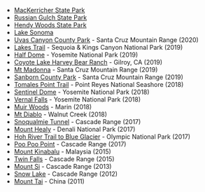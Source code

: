 
- [MacKerricher State Park](https://www.parks.ca.gov/?page_id=436)
- [Russian Gulch State Park](https://www.parks.ca.gov/?page_id=432)
- [Hendy Woods State Park](https://www.parks.ca.gov/?page_id=438)
- [Lake Sonoma](http://www.lakesonoma.com/)
- [Uvas Canyon County Park](https://www.sccgov.org/sites/parks/parkfinder/Pages/UvasCanyon.aspx) - Santa Cruz Mountain Range (2020)
- [Lakes Trail](https://www.nps.gov/seki/planyourvisit/lakes-trail.htm) - Sequoia & Kings Canyon National Park (2019)
- [Half Dome](https://www.nps.gov/yose/planyourvisit/halfdome.htm) - Yosemite National Park (2019)
- [Coyote Lake Harvey Bear Ranch](https://www.sccgov.org/sites/parks/parkfinder/Pages/CoyoteLake.aspx) - Gilroy, CA (2019)
- [Mt Madonna](https://www.sccgov.org/sites/parks/parkfinder/Pages/MtMadonna.aspx) - Santa Cruz Mountain Range (2019)
- [Sanborn County Park](https://www.sccgov.org/sites/parks/parkfinder/Pages/Sanborn.aspx) - Santa Cruz Mountain Range (2019)
- [Tomales Point Trail](https://www.alltrails.com/trail/us/california/tomales-point-trail) - Point Reyes National Seashore (2018)
- [Sentinel Dome](https://www.yosemite.com/what-to-do/sentinel-dome-taft-point/) - Yosemite National Park (2018)
- [Vernal Falls](https://www.nps.gov/yose/planyourvisit/vernalnevadatrail.htm) - Yosemite National Park (2018)
- [Muir Woods](https://www.nps.gov/muwo/index.htm) - Marin (2018)
- [Mt Diablo](http://www.parks.ca.gov/?page_id=517) - Walnut Creek (2018)
- [Snoqualmie Tunnel](http://www.wta.org/go-hiking/hikes/iron-horse-tunnel) - Cascade Range (2017)
- [Mount Healy](https://www.nps.gov/dena/planyourvisit/overlook.htm) - Denali National Park (2017)
- [Hoh River Trail to Blue Glacier](http://www.wta.org/go-hiking/hikes/hoh-river-blue-glacier) - Olympic National Park (2017)
- [Poo Poo Point](https://www.wta.org/go-hiking/hikes/poo-poo-point-chirico-trail) - Cascade Range (2017)
- [Mount Kinabalu](https://en.wikivoyage.org/wiki/Mount_Kinabalu) - Malaysia (2015)
- [Twin Falls](http://www.wta.org/go-hiking/hikes/twin-falls-state-park) - Cascade Range (2015)
- [Mount Si](http://www.wta.org/go-hiking/hikes/mount-si) - Cascade Range (2013)
- [Snow Lake](http://www.wta.org/go-hiking/hikes/snow-lake-1) - Cascade Range (2012)
- [Mount Tai](https://en.wikivoyage.org/wiki/Mount_Tai) - China (2011)
